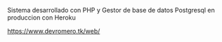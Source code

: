 
Sistema desarrollado con PHP y Gestor de base de datos Postgresql en produccion con Heroku

https://www.devromero.tk/web/
